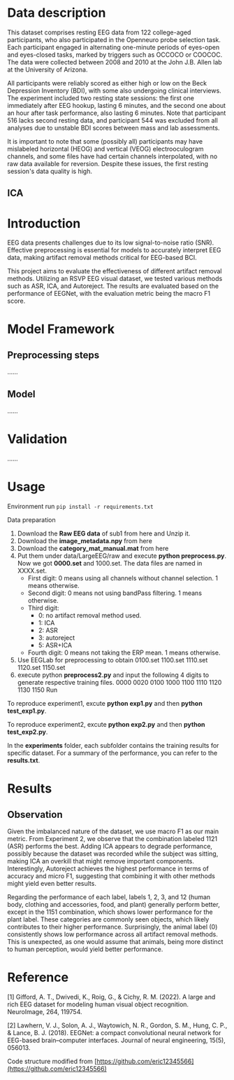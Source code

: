 # Data description
This dataset comprises resting EEG data from 122 college-aged participants, who also participated in the Openneuro probe selection task. Each participant engaged in alternating one-minute periods of eyes-open and eyes-closed tasks, marked by triggers such as OCCOCO or COOCOC. The data were collected between 2008 and 2010 at the John J.B. Allen lab at the University of Arizona.  

All participants were reliably scored as either high or low on the Beck Depression Inventory (BDI), with some also undergoing clinical interviews. The experiment included two resting state sessions: the first one immediately after EEG hookup, lasting 6 minutes, and the second one about an hour after task performance, also lasting 6 minutes. Note that participant 516 lacks second resting data, and participant 544 was excluded from all analyses due to unstable BDI scores between mass and lab assessments.  

It is important to note that some (possibly all) participants may have mislabeled horizontal (HEOG) and vertical (VEOG) electrooculogram channels, and some files have had certain channels interpolated, with no raw data available for reversion. Despite these issues, the first resting session's data quality is high.  


## ICA

# Introduction
EEG data presents challenges due to its low signal-to-noise ratio (SNR). Effective preprocessing is essential for models to accurately interpret EEG data, making artifact removal methods critical for EEG-based BCI.

This project aims to evaluate the effectiveness of different artifact removal methods. Utilizing an RSVP EEG visual dataset, we tested various methods such as ASR, ICA, and Autoreject. The results are evaluated based on the performance of EEGNet, with the evaluation metric being the macro F1 score.

# Model Framework
## Preprocessing steps

……

## Model

……

# Validation
……

# Usage
Environment run `pip install -r requirements.txt`

Data preparation

1. Download the **Raw EEG data** of sub1 from here and Unzip it.
2. Download the **image_metadata.npy** from here
3. Download the **category_mat_manual.mat** from here
4. Put them under data/LargeEEG/raw and execute **python preprocess.py**. Now we got **0000.set** and 1000.set. The data files are named in XXXX.set.
    * First digit: 0 means using all channels without channel selection. 1 means otherwise.
    * Second digit: 0 means not using bandPass filtering. 1 means otherwise.
    * Third digit:
       * 0: no artifact removal method used.
       * 1: ICA
       * 2: ASR
       * 3: autoreject
       * 5: ASR+ICA
    * Fourth digit: 0 means not taking the ERP mean. 1 means otherwise.
5. Use EEGLab for preprocessing to obtain 0100.set 1100.set 1110.set 1120.set 1150.set
6. execute python **preprocess2.py** and input the following 4 digits to generate respective training files.
  0000
  0020
  0100
  1000
  1100
  1110
  1120
  1130
  1150
  Run

To reproduce experiment1, excute **python exp1.py** and then **python test_exp1.py**.

To reproduce experiment2, excute **python exp2.py** and then **python test_exp2.py**.

In the **experiments** folder, each subfolder contains the training results for specific dataset. For a summary of the performance, you can refer to the **results.txt**.

# Results

## Observation
Given the imbalanced nature of the dataset, we use macro F1 as our main metric. From Experiment 2, we observe that the combination labeled 1121 (ASR) performs the best. Adding ICA appears to degrade performance, possibly because the dataset was recorded while the subject was sitting, making ICA an overkill that might remove important components. Interestingly, Autoreject achieves the highest performance in terms of accuracy and micro F1, suggesting that combining it with other methods might yield even better results.

Regarding the performance of each label, labels 1, 2, 3, and 12 (human body, clothing and accessories, food, and plant) generally perform better, except in the 1151 combination, which shows lower performance for the plant label. These categories are commonly seen objects, which likely contributes to their higher performance. Surprisingly, the animal label (0) consistently shows low performance across all artifact removal methods. This is unexpected, as one would assume that animals, being more distinct to human perception, would yield better performance.

# Reference
[1] Gifford, A. T., Dwivedi, K., Roig, G., & Cichy, R. M. (2022). A large and rich EEG dataset for modeling human visual object recognition. NeuroImage, 264, 119754.

[2] Lawhern, V. J., Solon, A. J., Waytowich, N. R., Gordon, S. M., Hung, C. P., & Lance, B. J. (2018). EEGNet: a compact convolutional neural network for EEG-based brain–computer interfaces. Journal of neural engineering, 15(5), 056013.

Code structure modified from [https://github.com/eric12345566](https://github.com/eric12345566)
